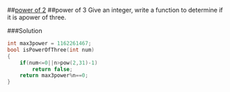 ##[power of 2](bitset.md)
##power of 3
Give an integer, write a function to determine if it is apower of three.

###Solution
```C
int max3power = 1162261467;
bool isPowerOfThree(int num)
{
    if(num<=0||n>pow(2,31)-1)
        return false;
    return max3power%n==0;
}
```